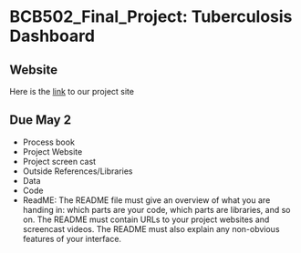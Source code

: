 # BCB502_Final_Project: Tuberculosis Dashboard

## Website
Here is the [link](https://mnorales.github.io/BCB502_Final_Project/) to our project site

## Due May 2
- Process book
- Project Website
- Project screen cast
- Outside References/Libraries
- Data
- Code
- ReadME: The README file must give an overview of what you are handing in: which parts are your code, which parts are libraries, and so on. The README must contain URLs to your project websites and screencast videos. The README must also explain any non-obvious features of your interface.
